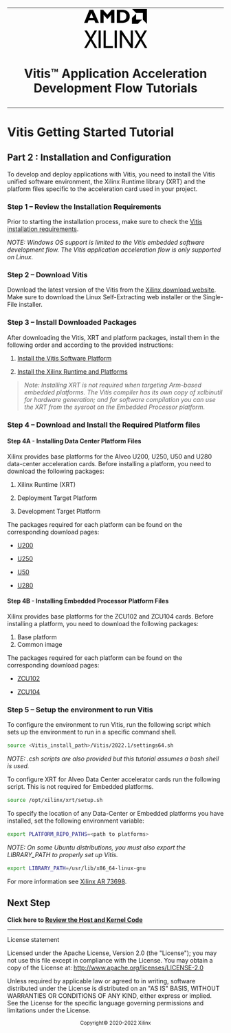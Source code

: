 <table class="sphinxhide" width="100%">
 <tr>
   <td align="center"><img src="https://raw.githubusercontent.com/Xilinx/Image-Collateral/main/xilinx-logo.png" width="30%"/><h1>Vitis™ Application Acceleration Development Flow Tutorials</h1>
   </td>
 </tr>
 <tr>
 <td>
 </td>
 </tr>
</table>

# Vitis Getting Started Tutorial

## Part 2 : Installation and Configuration

To develop and deploy applications with Vitis, you need to install the Vitis unified software environment, the Xilinx Runtime library (XRT) and the platform files specific to the acceleration card used in your project.

### Step 1 – Review the Installation Requirements

Prior to starting the installation process, make sure to check the [Vitis installation requirements](https://docs.xilinx.com/r/en-US/ug1393-vitis-application-acceleration/Installation-Requirements).

*NOTE: Windows OS support is limited to the Vitis embedded software development flow. The Vitis application acceleration flow is only supported on Linux.*

### Step 2 – Download Vitis

Download the latest version of the Vitis from the [Xilinx download website](https://www.xilinx.com/support/download/index.html/content/xilinx/en/downloadNav/vitis.html). Make sure to download the Linux Self-Extracting web installer or the Single-File installer.

### Step 3 – Install Downloaded Packages

After downloading the Vitis, XRT and platform packages, install them in the following order and according to the provided instructions:

1. [Install the Vitis Software Platform](https://docs.xilinx.com/r/en-US/ug1393-vitis-application-acceleration/Installing-the-Vitis-Software-Platform)

2. [Install the Xilinx Runtime and Platforms](https://docs.xilinx.com/r/en-US/ug1393-vitis-application-acceleration/Installing-Xilinx-Runtime-and-Platforms)

>*Note: Installing XRT is not required when targeting Arm-based embedded platforms. The Vitis compiler has its own copy of xclbinutil for hardware generation; and for software compilation you can use the XRT from the sysroot on the Embedded Processor platform.*

### Step 4 – Download and Install the Required Platform files

#### Step 4A - Installing Data Center Platform Files

Xilinx provides base platforms for the Alveo U200, U250, U50 and U280 data-center acceleration cards. Before installing a platform, you need to download the following packages:

1. Xilinx Runtime (XRT)

2. Deployment Target Platform

3. Development Target Platform

The packages required for each platform can be found on the corresponding download pages:

* [U200](https://www.xilinx.com/products/boards-and-kits/alveo/u200.html#gettingStarted)

* [U250](https://www.xilinx.com/products/boards-and-kits/alveo/u250.html#gettingStarted)

* [U50](https://www.xilinx.com/products/boards-and-kits/alveo/u50.html#gettingStarted)

* [U280](https://www.xilinx.com/products/boards-and-kits/alveo/u280.html#gettingStarted)

#### Step 4B - Installing Embedded Processor Platform Files

Xilinx provides base platforms for the ZCU102 and ZCU104 cards. Before installing a platform, you need to download the following packages:

1. Base platform
2. Common image

The packages required for each platform can be found on the corresponding download pages:

* [ZCU102](https://www.xilinx.com/support/download/index.html/content/xilinx/en/downloadNav/embedded-platforms.html)

* [ZCU104](https://www.xilinx.com/support/download/index.html/content/xilinx/en/downloadNav/embedded-platforms.html)

### Step 5 – Setup the environment to run Vitis

To configure the environment to run Vitis, run the following script which sets up the environment to run in a specific command shell.

```bash
source <Vitis_install_path>/Vitis/2022.1/settings64.sh
```

*NOTE: .csh scripts are also provided but this tutorial assumes a bash shell is used.*

To configure XRT for Alveo Data Center accelerator cards run the following script. This is not required for Embedded platforms.

```bash
source /opt/xilinx/xrt/setup.sh
```

To specify the location of any Data-Center or Embedded platforms you have installed, set the following environment variable:

```bash
export PLATFORM_REPO_PATHS=<path to platforms>
```

*NOTE: On some Ubuntu distributions, you must also export the LIBRARY_PATH to properly set up Vitis.*

```bash
export LIBRARY_PATH=/usr/lib/x86_64-linux-gnu
```

For more information see [Xilinx AR 73698](https://www.xilinx.com/support/answers/73698.html).

## Next Step

  **Click here to [Review the Host and Kernel Code](./Part3.md)**

*************************************
License statement

Licensed under the Apache License, Version 2.0 (the "License");
you may not use this file except in compliance with the License.
You may obtain a copy of the License at: http://www.apache.org/licenses/LICENSE-2.0

Unless required by applicable law or agreed to in writing, software
distributed under the License is distributed on an "AS IS" BASIS,
WITHOUT WARRANTIES OR CONDITIONS OF ANY KIND, either express or implied.
See the License for the specific language governing permissions and
limitations under the License.

<p class="sphinxhide" align="center"><sup>Copyright&copy; 2020–2022 Xilinx</sup></p>
